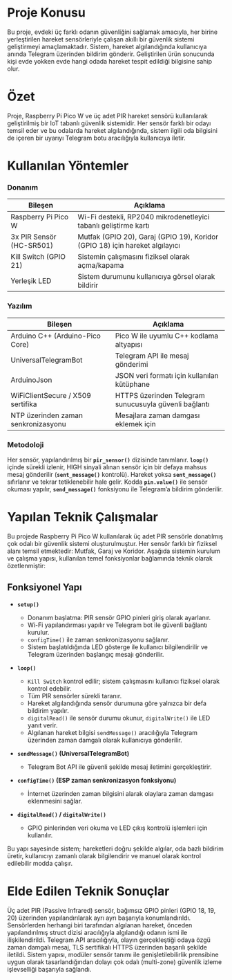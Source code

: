 # Proje Konusu

Bu proje, evdeki üç farklı odanın güvenliğini sağlamak amacıyla, her birine yerleştirilen hareket sensörleriyle çalışan akıllı bir güvenlik sistemi geliştirmeyi amaçlamaktadır. Sistem, hareket algılandığında kullanıcıya anında Telegram üzerinden bildirim gönderir. Geliştirilen ürün sonucunda kişi evde yokken evde hangi odada hareket tespit edildiği bilgisine sahip olur.

# Özet

Proje, Raspberry Pi Pico W ve üç adet PIR hareket sensörü kullanılarak geliştirilmiş bir IoT tabanlı güvenlik sistemidir. Her sensör farklı bir odayı temsil eder ve bu odalarda hareket algılandığında, sistem ilgili oda bilgisini de içeren bir uyarıyı Telegram botu aracılığıyla kullanıcıya iletir.

# Kullanılan Yöntemler

### Donanım

| Bileşen                  | Açıklama                                                                 |
|--------------------------|--------------------------------------------------------------------------|
| Raspberry Pi Pico W      | Wi-Fi destekli, RP2040 mikrodenetleyici tabanlı geliştirme kartı         |
| 3x PIR Sensör (HC-SR501) | Mutfak (GPIO 20), Garaj (GPIO 19), Koridor (GPIO 18) için hareket algılayıcı |
| Kill Switch (GPIO 21)    | Sistemin çalışmasını fiziksel olarak açma/kapama                         |
| Yerleşik LED             | Sistem durumunu kullanıcıya görsel olarak bildirir                       |

### Yazılım

| Bileşen                              | Açıklama                                                                  |
|--------------------------------------|---------------------------------------------------------------------------|
| Arduino C++ (Arduino-Pico Core)     | Pico W ile uyumlu C++ kodlama altyapısı                                   |
| UniversalTelegramBot                | Telegram API ile mesaj gönderimi                                          |
| ArduinoJson                         | JSON veri formatı için kullanılan kütüphane                               |
| WiFiClientSecure / X509 sertifika   | HTTPS üzerinden Telegram sunucusuyla güvenli bağlantı                     |
| NTP üzerinden zaman senkronizasyonu | Mesajlara zaman damgası eklemek için                                      |

### Metodoloji
 Her sensör, yapılandırılmış bir **`pir_sensor()`** dizisinde tanımlanır.
 **`loop()`** içinde sürekli izlenir, HIGH sinyali alınan sensör için bir defaya mahsus mesaj gönderilir (**`sent_message()`** kontrolü).
 Hareket yoksa **`sent_message()`** sıfırlanır ve tekrar tetiklenebilir hale gelir.
Kodda **`pin.value()`** ile sensör okuması yapılır, **`send_message()`** fonksiyonu ile Telegram’a bildirim gönderilir.


# Yapılan Teknik Çalışmalar

Bu projede Raspberry Pi Pico W kullanılarak üç adet PIR sensörle donatılmış çok odalı bir güvenlik sistemi oluşturulmuştur. Her sensör farklı bir fiziksel alanı temsil etmektedir: Mutfak, Garaj ve Koridor. Aşağıda sistemin kurulum ve çalışma yapısı, kullanılan temel fonksiyonlar bağlamında teknik olarak özetlenmiştir:

## Fonksiyonel Yapı

- **`setup()`**
  - Donanım başlatma: PIR sensör GPIO pinleri giriş olarak ayarlanır.
  - Wi-Fi yapılandırması yapılır ve Telegram bot ile güvenli bağlantı kurulur.
  - `configTime()` ile zaman senkronizasyonu sağlanır.
  - Sistem başlatıldığında LED gösterge ile kullanıcı bilgilendirilir ve Telegram üzerinden başlangıç mesajı gönderilir.

- **`loop()`**
  - `Kill Switch` kontrol edilir; sistem çalışmasını kullanıcı fiziksel olarak kontrol edebilir.
  - Tüm PIR sensörler sürekli taranır.
  - Hareket algılandığında sensör durumuna göre yalnızca bir defa bildirim yapılır.
  - `digitalRead()` ile sensör durumu okunur, `digitalWrite()` ile LED yanıt verir.
  - Algılanan hareket bilgisi `sendMessage()` aracılığıyla Telegram üzerinden zaman damgalı olarak kullanıcıya gönderilir.

- **`sendMessage()` (UniversalTelegramBot)**
  - Telegram Bot API ile güvenli şekilde mesaj iletimini gerçekleştirir.

- **`configTime()` (ESP zaman senkronizasyon fonksiyonu)**
  - İnternet üzerinden zaman bilgisini alarak olaylara zaman damgası eklenmesini sağlar.

- **`digitalRead()` / `digitalWrite()`**
  - GPIO pinlerinden veri okuma ve LED çıkış kontrolü işlemleri için kullanılır.

Bu yapı sayesinde sistem; hareketleri doğru şekilde algılar, oda bazlı bildirim üretir, kullanıcıyı zamanlı olarak bilgilendirir ve manuel olarak kontrol edilebilir modda çalışır.


# Elde Edilen Teknik Sonuçlar

Üç adet PIR (Passive Infrared) sensör, bağımsız GPIO pinleri (GPIO 18, 19, 20) üzerinden yapılandırılarak ayrı ayrı başarıyla konumlandırıldı.
Sensörlerden herhangi biri tarafından algılanan hareket, önceden yapılandırılmış struct dizisi aracılığıyla algılandığı odanın ismi ile ilişkilendirildi.
Telegram API aracılığıyla, olayın gerçekleştiği odaya özgü zaman damgalı mesaj, TLS sertifikalı HTTPS üzerinden başarılı şekilde iletildi.
Sistem yapısı, modüler sensör tanımı ile genişletilebilirlik prensibine uygun olarak tasarlandığından dolayı çok odalı (multi-zone) güvenlik izleme işlevselliği başarıyla sağlandı.


